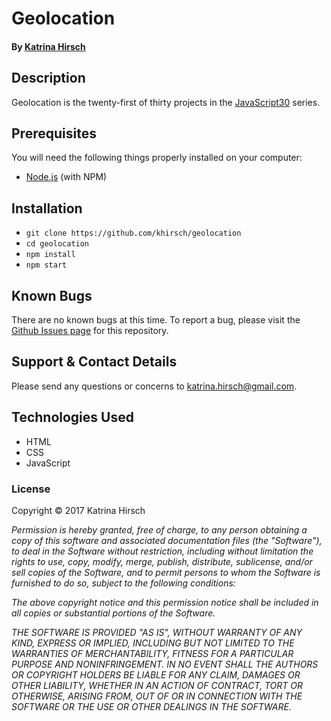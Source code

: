 # Geolocation

#### By [Katrina Hirsch](https://github.com/khirsch)

## Description

Geolocation is the twenty-first of thirty projects in the [JavaScript30](https://javascript30.com/) series.

## Prerequisites

You will need the following things properly installed on your computer:

* [Node.js](https://nodejs.org/en/) (with NPM)

## Installation

* `git clone https://github.com/khirsch/geolocation`
* `cd geolocation`
* `npm install`
* `npm start`

## Known Bugs

There are no known bugs at this time. To report a bug, please visit the [Github Issues page](https://github.com/khirsch/geolocation/issues) for this repository.

## Support & Contact Details

Please send any questions or concerns to katrina.hirsch@gmail.com.

## Technologies Used

* HTML
* CSS
* JavaScript

### License

Copyright &copy; 2017 Katrina Hirsch

_Permission is hereby granted, free of charge, to any person obtaining a copy of this software and associated documentation files (the "Software"), to deal in the Software without restriction, including without limitation the rights to use, copy, modify, merge, publish, distribute, sublicense, and/or sell copies of the Software, and to permit persons to whom the Software is furnished to do so, subject to the following conditions:_

_The above copyright notice and this permission notice shall be included in all copies or substantial portions of the Software._

_THE SOFTWARE IS PROVIDED "AS IS", WITHOUT WARRANTY OF ANY KIND, EXPRESS OR IMPLIED, INCLUDING BUT NOT LIMITED TO THE WARRANTIES OF MERCHANTABILITY, FITNESS FOR A PARTICULAR PURPOSE AND NONINFRINGEMENT. IN NO EVENT SHALL THE AUTHORS OR COPYRIGHT HOLDERS BE LIABLE FOR ANY CLAIM, DAMAGES OR OTHER LIABILITY, WHETHER IN AN ACTION OF CONTRACT, TORT OR OTHERWISE, ARISING FROM, OUT OF OR IN CONNECTION WITH THE SOFTWARE OR THE USE OR OTHER DEALINGS IN THE SOFTWARE._
